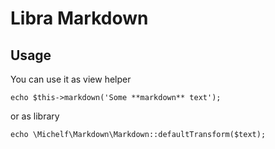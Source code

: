 Libra Markdown
=======================

Usage
------------
You can use it as view helper
~~~
echo $this->markdown('Some **markdown** text');
~~~
or as library
~~~
echo \Michelf\Markdown\Markdown::defaultTransform($text);
~~~